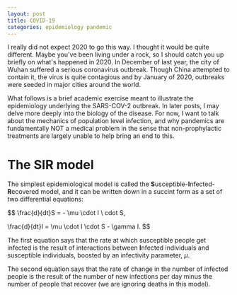 ```yaml
---
layout: post
title: COVID-19
categories: epidemiology pandemic
---
```


I really did not expect 2020 to go this way. I thought it would be quite
different. Maybe you've been living under a rock, so I should catch you up
briefly on what's happened in 2020. In December of last year, the city of Wuhan
suffered a serious coronavirus outbreak. Though China attempted to contain it,
the virus is quite contagious and by January of 2020, outbreaks were seeded in
major cities around the world.

What follows is a brief academic exercise meant to illustrate the epidemiology
underlying the SARS-COV-2 outbreak. In later posts, I may delve more deeply
into the biology of the disease. For now, I want to talk about the mechanics of
population level infection, and why pandemics are fundamentally NOT a medical
problem in the sense that non-prophylactic treatments are largely unable to help
bring an end to this.

# The SIR model

The simplest epidemiological model is called the
**S**usceptible-**I**nfected-**R**ecovered model, and it can be written down in
a succint form as a set of two differential equations:

$$
\frac{d}{dt}S = - \mu \cdot I \ cdot S,

\frac{d}{dt}I = \mu \cdot I \cdot S - \gamma I.
$$

The first equation says that the rate at which susceptible people get infected
is the result of interactions between **I**nfected individuals and susceptible
individuals, boosted by an infectivity parameter, $\mu$.

The second equation says that the rate of change in the number of infected people
is the result of the number of new infections per day minus the number of
people that recover (we are ignoring deaths in this model).

